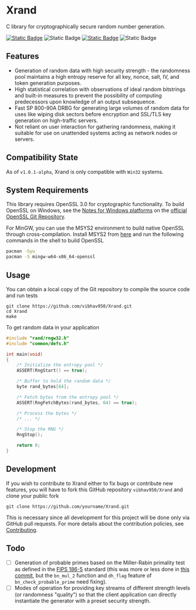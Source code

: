# Xrand

C library for cryptographically secure random number generation.

 [![Static Badge](https://img.shields.io/badge/license-GPL%20v3.0-orange?style=plastic&logo=gnu&color=D76764)](https://github.com/vibhav950/Xrand/blob/main/LICENSE) ![Static Badge](https://img.shields.io/badge/version-1.0.1--alpha-blue?style=plastic) [![Static Badge](https://img.shields.io/badge/docs-here-purple?style=plastic&color=8A2BE2)](https://vibhav950.github.io/Xrand/) ![Static Badge](https://img.shields.io/badge/tests-pending-red?style=plastic&color=FF2400)

## Features

* Generation of random data with high security strength - the randomness pool maintains a high entropy reserve for all key, nonce, salt, IV, and token generation purposes.
* High statistical correlation with observations of ideal random bitstrings and built-in measures to prevent the possibility of computing predecessors upon knowledge of an output subsequence.
* Fast SP 800-90A DRBG for generating large volumes of random data for uses like wiping disk sectors before encryption and SSL/TLS key generation on high-traffic servers.
* Not reliant on user interaction for gathering randomness, making it suitable for use on unattended systems acting as network nodes or servers.

## Compatibility State

As of `v1.0.1-alpha`, Xrand is only compatible with `Win32` systems.

## System Requirements

This library requires OpenSSL 3.0 for cryptographic functionality. To build OpenSSL on Windows, see the [Notes for Windows platforms](https://github.com/openssl/openssl/blob/master/NOTES-WINDOWS.md) on the [official OpenSSL Git Repository](https://github.com/openssl/openssl/).

For MinGW, you can use the MSYS2 environment to build native OpenSSL through cross-compilation. Install MSYS2 from [here](https://www.msys2.org/) and run the following commands in the shell to build OpenSSL

```bash
pacman -Syu
pacman -S mingw-w64-x86_64-openssl
```

## Usage

You can obtain a local copy of the Git repository to compile the source code and run tests

```shell
git clone https://github.com/vibhav950/Xrand.git
cd Xrand
make
```

To get random data in your application

```c
#include "rand/rngw32.h"
#include "common/defs.h"

int main(void)
{
    /* Initialize the entropy pool */
    ASSERT(RngStart() == true);

    /* Buffer to hold the random data */
    byte rand_bytes[64];

    /* Fetch bytes from the entropy pool */
    ASSERT(RngFetchBytes(rand_bytes, 64) == true);

    /* Process the bytes */
    /* ... */

    /* Stop the RNG */
    RngStop();

    return 0;
}
```

## Development

If you wish to contribute to Xrand either to fix bugs or contribute new features, you will have to fork this GitHub repository `vibhav950/Xrand` and clone your public fork

```shell
git clone https://github.com/yourname/Xrand.git
```

This is necessary since all development for this project will be done only via GitHub pull requests. For more details about the contribution policies, see [Contributing](https://github.com/vibhav950/Xrand/blob/main/CONTRIBUTING.md).

## Todo

* [ ] Generation of probable primes based on the Miller-Rabin primality test as defined in the [FIPS 186-5](https://csrc.nist.gov/pubs/fips/186-5/final) standard (this was more or less done in [this commit](https://github.com/vibhav950/Xrand/commit/97527d426f9d167ea6b1b0cbdff4c825ddfbcbee), but the `bn_mul_2` function and `dh_flag` feature of `bn_check_probable_prime` need fixing).
* [ ] Modes of operation for providing key streams of different strength levels (or randomness "quality") so that the client application can directly instantiate the generator with a preset security strength.
